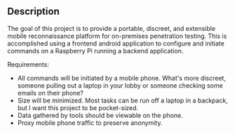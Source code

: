 ## Description
The goal of this project is to provide a portable, discreet, and extensible mobile reconnaissance platform for on-premises penetration testing. This is accomplished using a frontend android application to configure and initiate commands on a Raspberry Pi running a backend application.

Requirements:
- All commands will be initiated by a mobile phone. What's more discreet, someone pulling out a laptop in your lobby or someone checking some emails on their phone?
- Size will be minimized. Most tasks can be run off a laptop in a backpack, but I want this project to be pocket-sized.
- Data gathered by tools should be viewable on the phone.
- Proxy mobile phone traffic to preserve anonymity.
